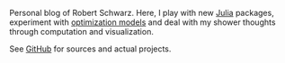 <!--
.. title: About
.. slug: about
.. date: 2018-12-05 14:16:08 UTC+01:00
.. tags: 
.. category: 
.. link: 
.. description: 
.. type: text
-->

Personal blog of Robert Schwarz. Here, I play with new
[Julia](https://julialang.org/) packages, experiment with [optimization
models](https://jump.dev) and deal with my shower thoughts through
computation and visualization.

See [GitHub](https://github.com/robertschwarz) for sources and actual projects.
